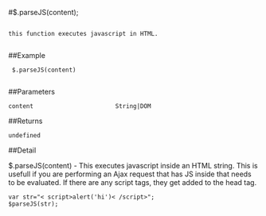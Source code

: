 #$.parseJS(content);

```

this function executes javascript in HTML.
 
```

##Example

```
 $.parseJS(content)
 
```


##Parameters

```
content                       String|DOM

```

##Returns

```
undefined
```

##Detail

$.parseJS(content) - This executes javascript inside an HTML string.  This is usefull if you are performing an Ajax request that has JS inside that needs to be evaluated.  If there are any script tags, they get added to the head tag.


```
var str="< script>alert('hi')< /script>";
$parseJS(str);
```
